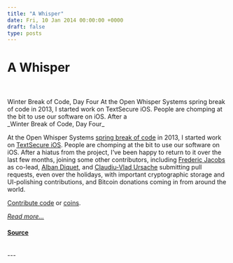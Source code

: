 ```yaml
---
title: "A Whisper"
date: Fri, 10 Jan 2014 00:00:00 +0000
draft: false
type: posts
---
```

# A Whisper

<br/>

<br/>
 Winter Break of Code, Day Four At the Open Whisper Systems spring break of code in 2013, I started work on TextSecure iOS. People are chomping at the bit to use our software on iOS. After a
<br/>
_Winter Break of Code, Day Four_

At the Open Whisper Systems [spring break of code](https://whispersystems.org/blog/sure/) in 2013, I started work on [TextSecure iOS](https://github.com/signalapp/TextSecure-iOS). People are chomping at the bit to use our software on iOS. After a hiatus from the project, I’ve been happy to return to it over the last few months, joining some other contributors, including [Frederic Jacobs](https://www.fredericjacobs.com/) as co-lead, [Alban Diquet](https://github.com/nabla-c0d3), and [Claudiu-Vlad Ursache](http://www.cvursache.com/) submitting pull requests, even over the holidays, with important cryptographic storage and UI-polishing contributions, and Bitcoin donations coming in from around the world.

[Contribute code](https://github.com/signalapp/TextSecure-iOS) or [coins](https://whispersystems.org/blog/bithub/).

[_Read more..._](https://signal.org/blog/a-whisper/)

#### [Source](https://signal.org/blog/a-whisper/)

<br/>
---

